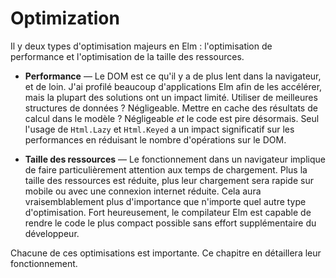 # Optimization

Il y deux types d'optimisation majeurs en Elm : l'optimisation de performance et l'optimisation de la taille des ressources.

- **Performance** &mdash; Le DOM est ce qu'il y a de plus lent dans la navigateur, et de loin. J'ai profilé beaucoup d'applications Elm afin de les accélérer, mais la plupart des solutions ont un impact limité. Utiliser de meilleures structures de données ? Négligeable. Mettre en cache des résultats de calcul dans le modèle ? Négligeable _et_ le code est pire désormais. Seul l'usage de `Html.Lazy` et `Html.Keyed` a un impact significatif sur les performances en réduisant le nombre d'opérations sur le DOM.

- **Taille des ressources** &mdash; Le fonctionnement dans un navigateur implique de faire particulièrement attention aux temps de chargement. Plus la taille des ressources est réduite, plus leur chargement sera rapide sur mobile ou avec une connexion internet réduite. Cela aura vraisemblablement plus d'importance que n'importe quel autre type d'optimisation. Fort heureusement, le compilateur Elm est capable de rendre le code le plus compact possible sans effort supplémentaire du développeur.

Chacune de ces optimisations est importante. Ce chapitre en détaillera leur fonctionnement.
